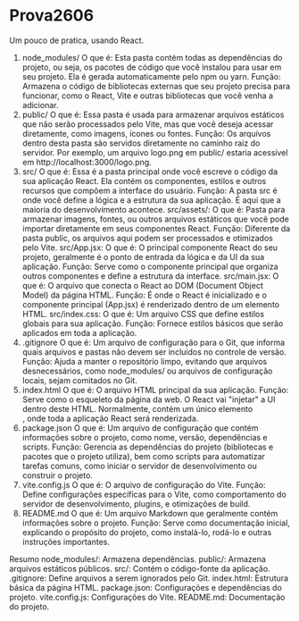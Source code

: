 # Prova2606
Um pouco de pratica, usando React.

1. node_modules/
O que é: Esta pasta contém todas as dependências do projeto, ou seja, os pacotes de código que você instalou para usar em seu projeto. Ela é gerada automaticamente pelo npm ou yarn.
Função: Armazena o código de bibliotecas externas que seu projeto precisa para funcionar, como o React, Vite e outras bibliotecas que você venha a adicionar.
2. public/
O que é: Essa pasta é usada para armazenar arquivos estáticos que não serão processados pelo Vite, mas que você deseja acessar diretamente, como imagens, ícones ou fontes.
Função: Os arquivos dentro desta pasta são servidos diretamente no caminho raiz do servidor. Por exemplo, um arquivo logo.png em public/ estaria acessível em http://localhost:3000/logo.png.
3. src/
O que é: Essa é a pasta principal onde você escreve o código da sua aplicação React. Ela contém os componentes, estilos e outros recursos que compõem a interface do usuário.
Função: A pasta src é onde você define a lógica e a estrutura da sua aplicação. É aqui que a maioria do desenvolvimento acontece.
src/assets/:
O que é: Pasta para armazenar imagens, fontes, ou outros arquivos estáticos que você pode importar diretamente em seus componentes React.
Função: Diferente da pasta public, os arquivos aqui podem ser processados e otimizados pelo Vite.
src/App.jsx:
O que é: O principal componente React do seu projeto, geralmente é o ponto de entrada da lógica e da UI da sua aplicação.
Função: Serve como o componente principal que organiza outros componentes e define a estrutura da interface.
src/main.jsx:
O que é: O arquivo que conecta o React ao DOM (Document Object Model) da página HTML.
Função: É onde o React é inicializado e o componente principal (App.jsx) é renderizado dentro de um elemento HTML.
src/index.css:
O que é: Um arquivo CSS que define estilos globais para sua aplicação.
Função: Fornece estilos básicos que serão aplicados em toda a aplicação.
4. .gitignore
O que é: Um arquivo de configuração para o Git, que informa quais arquivos e pastas não devem ser incluídos no controle de versão.
Função: Ajuda a manter o repositório limpo, evitando que arquivos desnecessários, como node_modules/ ou arquivos de configuração locais, sejam comitados no Git.
5. index.html
O que é: O arquivo HTML principal da sua aplicação.
Função: Serve como o esqueleto da página da web. O React vai "injetar" a UI dentro deste HTML. Normalmente, contém um único elemento <div id="root"></div>, onde toda a aplicação React será renderizada.
6. package.json
O que é: Um arquivo de configuração que contém informações sobre o projeto, como nome, versão, dependências e scripts.
Função: Gerencia as dependências do projeto (bibliotecas e pacotes que o projeto utiliza), bem como scripts para automatizar tarefas comuns, como iniciar o servidor de desenvolvimento ou construir o projeto.
7. vite.config.js
O que é: O arquivo de configuração do Vite.
Função: Define configurações específicas para o Vite, como comportamento do servidor de desenvolvimento, plugins, e otimizações de build.
8. README.md
O que é: Um arquivo Markdown que geralmente contém informações sobre o projeto.
Função: Serve como documentação inicial, explicando o propósito do projeto, como instalá-lo, rodá-lo e outras instruções importantes.

Resumo
node_modules/: Armazena dependências.
public/: Armazena arquivos estáticos públicos.
src/: Contém o código-fonte da aplicação.
.gitignore: Define arquivos a serem ignorados pelo Git.
index.html: Estrutura básica da página HTML.
package.json: Configurações e dependências do projeto.
vite.config.js: Configurações do Vite.
README.md: Documentação do projeto.

